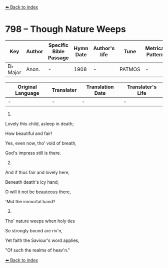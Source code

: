 [⬅️ Back to index](../README.md)

# 798 – Though Nature Weeps

Key | Author   | Specific Bible Passage     |Hymn Date |Author's life |Tune |Metrical Pattern   |Composer/Source
-- | --------- | ---------------------------|----------|--------------|-----|-------------------|-------------  
B♭ Major |Anon. |- |1908 |- |PATMOS |- |-

Original Language | Translater | Translation Date   | Translater's Life  
----------------- | --------- | --------------------|-------------     
\- |- |- |-




1.

Lovely this child, asleep in death;

How beautiful and fair!

Yes, even now, tho' void of breath,

God's impress still is there.



2.

And if thus fair and lovely here,

Beneath death's icy hand,

O will it not be beauteous there,

'Mid the immortal band?



3.

Tho' nature weeps when holy ties

So strongly bound are riv'n,

Yet faith the Saviour's word applies,

"Of such the realms of heav'n."





[⬅️ Back to index](../README.md)
